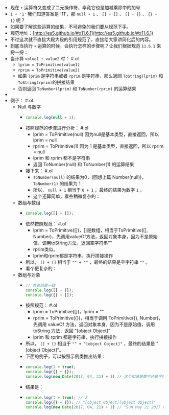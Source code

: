 - 现在 `+` 运算符又变成了二元操作符，毕竟它也是加减乘除中的加号
- `1 + '1'` 我们知道答案是 '11'，那 `null + 1` 、 `[] + []` 、 `[] + {}` 、 `{} + {}` 呢？
- 如果要了解这些运算的结果，不可避免的我们要从规范下手。
- 规范地址：[http://es5.github.io/#x11.6.1](http://es5.github.io/#x11.6.1)
- 不过这次就不直接大段大段的引用规范了，直接给大家讲简化后的内容。
- 到底当执行 `+` 运算的时候，会执行怎样的步骤呢？让我们根据规范 `11.6.1` 来捋一捋：
- 当计算 `value1 + value2` 时： #.ol
	- `lprim = ToPrimitive(value1)`
	- `rprim = ToPrimitive(value2)`
	- 如果 `lprim` 是字符串或者 `rprim` 是字符串，那么返回 `ToString(lprim)` 和 `ToString(rprim)`的拼接结果
	- 否则返回 `ToNumber(lprim)` 和 `ToNumber(rprim)` 的运算结果
-
- 例子： #.ol
	- Null 与数字
		- ```js
		  console.log(null + 1);
		  ```
		- 按照规范的步骤进行分析： #.ol
			- lprim = ToPrimitive(null) 因为null是基本类型，直接返回，所以 lprim = null
			- rprim = ToPrimitive(1) 因为 1 是基本类型，直接返回，所以 rprim = null
			- lprim 和 rprim 都不是字符串
			- 返回 ToNumber(null) 和 ToNumber(1) 的运算结果
		- 接下来： #.ol
			- `ToNumber(null)` 的结果为0，(回想上篇 Number(null))， `ToNumber(1)` 的结果为 1
			- 所以， `null + 1` 相当于 `0 + 1` ，最终的结果为数字 `1` 。
			- 这个还算简单，看些稍微复杂的：
	- 数组与数组
		- ```js
		  console.log([] + []);
		  ```
		- 依然按照规范： #.ol
			- lprim = ToPrimitive([])，[]是数组，相当于ToPrimitive([], Number)，先调用valueOf方法，返回对象本身，因为不是原始值，调用toString方法，返回空字符串""
			- rprim类似。
			- lprim和rprim都是字符串，执行拼接操作
		- 所以， `[] + []` 相当于 `"" + ""` ，最终的结果是空字符串 `""` 。
		- 看个更复杂的：
	- 数组与对象
		- ```js
		  // 两者结果一致
		  console.log([] + {});
		  console.log({} + []);
		  ```
		- 按照规范： #.ol
			- lprim = ToPrimitive([])，lprim = ""
			- rprim = ToPrimitive({})，相当于调用 ToPrimitive({}, Number)，先调用 valueOf 方法，返回对象本身，因为不是原始值，调用 toString 方法，返回 "[object Object]"
			- lprim 和 rprim 都是字符串，执行拼接操作
		- 所以， `[] + {}` 相当于 `"" + "[object Object]"` ，最终的结果是 "[object Object]"。
		- 下面的例子，可以按照示例类推出结果：
		- ```js
		  console.log(1 + true);
		  console.log({} + {});
		  console.log(new Date(2017, 04, 21) + 1) // 这个知道是数字还是字符串类型就行
		  ```
		- 结果是：
		- ```js
		  console.log(1 + true); // 2
		  console.log({} + {}); // "[object Object][object Object]"
		  console.log(new Date(2017, 04, 21) + 1) // "Sun May 21 2017 00:00:00 GMT+0800 (CST)1"
		  ```